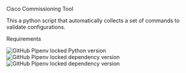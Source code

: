 Cisco Commissioning Tool 

This a python script that automatically collects a set of commands to validate configurations. 

Requirements

![GitHub Pipenv locked Python version](https://img.shields.io/github/pipenv/locked/python-version/lvillatoroq/cisco_comission?style=for-the-badge)
![GitHub Pipenv locked dependency version](https://img.shields.io/github/pipenv/locked/dependency-version/lvillatoroq/cisco_comission/netmiko?style=for-the-badge)
![GitHub Pipenv locked dependency version](https://img.shields.io/github/pipenv/locked/dependency-version/lvillatoroq/cisco_comission/textfsm?style=for-the-badge)


